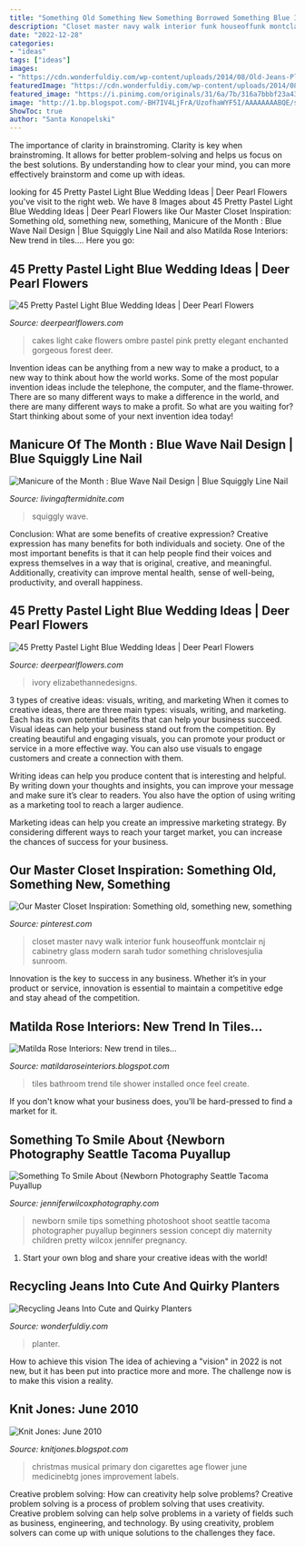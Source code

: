 ```yaml
---
title: "Something Old Something New Something Borrowed Something Blue Ideas Pinterest : Newborn Smile Tips Something Photoshoot Shoot Seattle Tacoma Photographer Puyallup Beginners Session Concept Diy Maternity Children Pretty Wilcox Jennifer Pregnancy"
description: "Closet master navy walk interior funk houseoffunk montclair nj cabinetry glass modern sarah tudor something chrislovesjulia sunroom"
date: "2022-12-28"
categories:
- "ideas"
tags: ["ideas"]
images:
- "https://cdn.wonderfuldiy.com/wp-content/uploads/2014/08/Old-Jeans-Planters.jpg"
featuredImage: "https://cdn.wonderfuldiy.com/wp-content/uploads/2014/08/Old-Jeans-Planters.jpg"
featured_image: "https://i.pinimg.com/originals/31/6a/7b/316a7bbbf23a439474d915db48e4ea15.jpg"
image: "http://1.bp.blogspot.com/-BH7IV4LjFrA/UzofhaWYF5I/AAAAAAAABQE/skSi1u0-yjE/s1600/Bathroom_Original-1.jpg"
ShowToc: true
author: "Santa Konopelski"
---
```



The importance of clarity in brainstroming.
Clarity is key when brainstroming. It allows for better problem-solving and helps us focus on the best solutions. By understanding how to clear your mind, you can more effectively brainstorm and come up with ideas.

	

		
looking for 45 Pretty Pastel Light Blue Wedding Ideas | Deer Pearl Flowers you've visit to the right web. We have 8 Images about 45 Pretty Pastel Light Blue Wedding Ideas | Deer Pearl Flowers like Our Master Closet Inspiration: Something old, something new, something, Manicure of the Month : Blue Wave Nail Design | Blue Squiggly Line Nail and also Matilda Rose Interiors: New trend in tiles.... Here you go:
		
    
## 45 Pretty Pastel Light Blue Wedding Ideas | Deer Pearl Flowers

<img loading=lazy src="https://www.deerpearlflowers.com/wp-content/uploads/2015/04/light-blue-ombre-wedding-cake.jpg" onerror="this.onerror=null;this.src='https://tse3.mm.bing.net/th?id=OIP.1n4wr2HLO-O7vXcirReKrAHaLH&amp;pid=15.1';" alt="45 Pretty Pastel Light Blue Wedding Ideas | Deer Pearl Flowers">

_Source: deerpearlflowers.com_

>cakes light cake flowers ombre pastel pink pretty elegant enchanted gorgeous forest deer. 

	

Invention ideas can be anything from a new way to make a product, to a new way to think about how the world works. Some of the most popular invention ideas include the telephone, the computer, and the flame-thrower. There are so many different ways to make a difference in the world, and there are many different ways to make a profit. So what are you waiting for? Start thinking about some of your next invention idea today!

    
## Manicure Of The Month : Blue Wave Nail Design | Blue Squiggly Line Nail

<img loading=lazy src="http://livingaftermidnite.com/wp-content/uploads/2020/08/50171996437_9c516310f0_k.jpg" onerror="this.onerror=null;this.src='https://tse3.mm.bing.net/th?id=OIP.KijgPDS0srdekiDkB93ZYQHaLH&amp;pid=15.1';" alt="Manicure of the Month : Blue Wave Nail Design | Blue Squiggly Line Nail">

_Source: livingaftermidnite.com_

>squiggly wave. 

	

Conclusion: What are some benefits of creative expression?
Creative expression has many benefits for both individuals and society. One of the most important benefits is that it can help people find their voices and express themselves in a way that is original, creative, and meaningful. Additionally, creativity can improve mental health, sense of well-being, productivity, and overall happiness.

    
## 45 Pretty Pastel Light Blue Wedding Ideas | Deer Pearl Flowers

<img loading=lazy src="https://www.deerpearlflowers.com/wp-content/uploads/2015/04/Sophisticated-Blue-andIvory-Wedding.jpg" onerror="this.onerror=null;this.src='https://tse2.mm.bing.net/th?id=OIP.KXfxSk50vbs8Sz7VBbEb7gHaLG&amp;pid=15.1';" alt="45 Pretty Pastel Light Blue Wedding Ideas | Deer Pearl Flowers">

_Source: deerpearlflowers.com_

>ivory elizabethannedesigns. 

	

3 types of creative ideas: visuals, writing, and marketing
When it comes to creative ideas, there are three main types: visuals, writing, and marketing. Each has its own potential benefits that can help your business succeed.
Visual ideas can help your business stand out from the competition. By creating beautiful and engaging visuals, you can promote your product or service in a more effective way. You can also use visuals to engage customers and create a connection with them.

Writing ideas can help you produce content that is interesting and helpful. By writing down your thoughts and insights, you can improve your message and make sure it’s clear to readers. You also have the option of using writing as a marketing tool to reach a larger audience.

Marketing ideas can help you create an impressive marketing strategy. By considering different ways to reach your target market, you can increase the chances of success for your business.

    
## Our Master Closet Inspiration: Something Old, Something New, Something

<img loading=lazy src="https://i.pinimg.com/originals/31/6a/7b/316a7bbbf23a439474d915db48e4ea15.jpg" onerror="this.onerror=null;this.src='https://tse3.mm.bing.net/th?id=OIP.PHqCw-0LfNJgrfDiEsX0kQHaLG&amp;pid=15.1';" alt="Our Master Closet Inspiration: Something old, something new, something">

_Source: pinterest.com_

>closet master navy walk interior funk houseoffunk montclair nj cabinetry glass modern sarah tudor something chrislovesjulia sunroom. 

	

Innovation is the key to success in any business. Whether it’s in your product or service, innovation is essential to maintain a competitive edge and stay ahead of the competition.

    
## Matilda Rose Interiors: New Trend In Tiles...

<img loading=lazy src="http://1.bp.blogspot.com/-BH7IV4LjFrA/UzofhaWYF5I/AAAAAAAABQE/skSi1u0-yjE/s1600/Bathroom_Original-1.jpg" onerror="this.onerror=null;this.src='https://tse2.mm.bing.net/th?id=OIP.dQEUhrT4Vxq4giMqWuV0mAHaLL&amp;pid=15.1';" alt="Matilda Rose Interiors: New trend in tiles...">

_Source: matildaroseinteriors.blogspot.com_

>tiles bathroom trend tile shower installed once feel create. 

	

If you don't know what your business does, you'll be hard-pressed to find a market for it.

    
## Something To Smile About {Newborn Photography Seattle Tacoma Puyallup

<img loading=lazy src="https://www.jenniferwilcoxphotography.com/wp-content/uploads/2012/08/Newborn-Photography-Seattle-Tacoma-Puyallup1.jpg" onerror="this.onerror=null;this.src='https://tse3.mm.bing.net/th?id=OIP.b1PBOhG_rDswLhkpkOhozAHaE7&amp;pid=15.1';" alt="Something To Smile About {Newborn Photography Seattle Tacoma Puyallup">

_Source: jenniferwilcoxphotography.com_

>newborn smile tips something photoshoot shoot seattle tacoma photographer puyallup beginners session concept diy maternity children pretty wilcox jennifer pregnancy. 

	

1. Start your own blog and share your creative ideas with the world!

    
## Recycling Jeans Into Cute And Quirky Planters

<img loading=lazy src="https://cdn.wonderfuldiy.com/wp-content/uploads/2014/08/Old-Jeans-Planters.jpg" onerror="this.onerror=null;this.src='https://tse4.mm.bing.net/th?id=OIP.UP_e94uSTUezujKIHl8XxAHaHC&amp;pid=15.1';" alt="Recycling Jeans Into Cute and Quirky Planters">

_Source: wonderfuldiy.com_

>planter. 

	

How to achieve this vision
The idea of achieving a "vision" in 2022 is not new, but it has been put into practice more and more. The challenge now is to make this vision a reality.

    
## Knit Jones: June 2010

<img loading=lazy src="https://3.bp.blogspot.com/_X5gvFBIH7fo/TBK-QkUstFI/AAAAAAAACyE/UJOnhYfQ6uo/s320/IMG_2652.JPG" onerror="this.onerror=null;this.src='https://tse3.mm.bing.net/th?id=OIP.eA3rpDu7x0ZxYDTkQT69hQAAAA&amp;pid=15.1';" alt="Knit Jones: June 2010">

_Source: knitjones.blogspot.com_

>christmas musical primary don cigarettes age flower june medicinebtg jones improvement labels. 

	

Creative problem solving: How can creativity help solve problems?
Creative problem solving is a process of problem solving that uses creativity. Creative problem solving can help solve problems in a variety of fields such as business, engineering, and technology. By using creativity, problem solvers can come up with unique solutions to the challenges they face.

